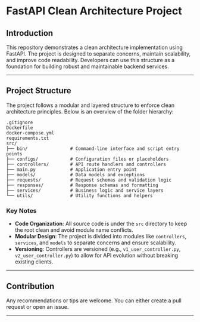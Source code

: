 # FastAPI Clean Architecture Project

## Introduction
This repository demonstrates a clean architecture implementation using FastAPI. The project is designed to separate concerns, maintain scalability, and improve code readability. Developers can use this structure as a foundation for building robust and maintainable backend services.

---

## Project Structure
The project follows a modular and layered structure to enforce clean architecture principles. Below is an overview of the folder hierarchy:

```
.gitignore
Dockerfile
docker-compose.yml
requirements.txt
src/
├── bin/                # Command-line interface and script entry points
├── configs/            # Configuration files or placeholders
├── controllers/        # API route handlers and controllers
├── main.py             # Application entry point
├── models/             # Data models and exceptions
├── requests/           # Request schemas and validation logic
├── responses/          # Response schemas and formatting
├── services/           # Business logic and service layers
└── utils/              # Utility functions and helpers
```

### Key Notes
- **Code Organization**: All source code is under the `src` directory to keep the root clean and avoid module name conflicts.
- **Modular Design**: The project is divided into modules like `controllers`, `services`, and `models` to separate concerns and ensure scalability.
- **Versioning**: Controllers are versioned (e.g., `v1_user_controller.py`, `v2_user_controller.py`) to allow for API evolution without breaking existing clients.

---

## Contribution
Any recommendations or tips are welcome. You can either create a pull request or open an issue.

---